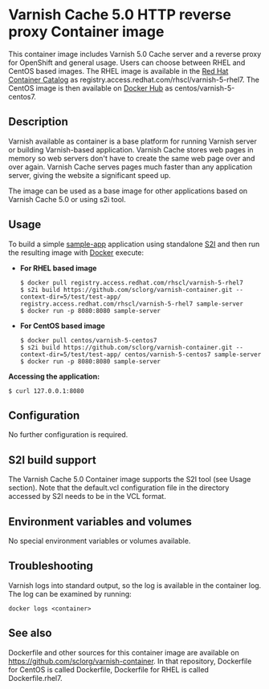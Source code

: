 Varnish Cache 5.0 HTTP reverse proxy Container image
=====================================================

This container image includes Varnish 5.0 Cache server and a reverse proxy for OpenShift and general usage.
Users can choose between RHEL and CentOS based images.
The RHEL image is available in the [Red Hat Container Catalog](https://access.redhat.com/containers/#/registry.access.redhat.com/rhscl/varnish-5-rhel7)
as registry.access.redhat.com/rhscl/varnish-5-rhel7.
The CentOS image is then available on [Docker Hub](https://hub.docker.com/r/centos/varnish-5-centos7/)
as centos/varnish-5-centos7.


Description
-----------

Varnish available as container is a base platform for
running Varnish server or building Varnish-based application. 
Varnish Cache stores web pages in memory so web servers don't have to create 
the same web page over and over again. Varnish Cache serves pages much faster 
than any application server, giving the website a significant speed up.

The image can be used as a base image for other applications based on Varnish Cache 5.0 or using s2i tool.


Usage
-----

To build a simple [sample-app](https://github.com/sclorg/varnish-container/tree/master/5/test/test-app) application
using standalone [S2I](https://github.com/openshift/source-to-image) and then run the
resulting image with [Docker](http://docker.io) execute:

*  **For RHEL based image**
    ```
    $ docker pull registry.access.redhat.com/rhscl/varnish-5-rhel7
    $ s2i build https://github.com/sclorg/varnish-container.git --context-dir=5/test/test-app/ registry.access.redhat.com/rhscl/varnish-5-rhel7 sample-server
    $ docker run -p 8080:8080 sample-server
    ```

*  **For CentOS based image**
    ```
    $ docker pull centos/varnish-5-centos7
    $ s2i build https://github.com/sclorg/varnish-container.git --context-dir=5/test/test-app/ centos/varnish-5-centos7 sample-server
    $ docker run -p 8080:8080 sample-server
    ```

**Accessing the application:**
```
$ curl 127.0.0.1:8080
```


Configuration
-------------
No further configuration is required.


S2I build support
-------------
The Varnish Cache 5.0 Container image supports the S2I tool (see Usage section).
Note that the default.vcl configuration file in the directory accessed by S2I needs 
to be in the VCL format.

Environment variables and volumes
-------------
No special environment variables or volumes available.

Troubleshooting
---------------
Varnish logs into standard output, so the log is available in the container log. The log can be examined by running:

    docker logs <container>


See also
--------
Dockerfile and other sources for this container image are available on
https://github.com/sclorg/varnish-container.
In that repository, Dockerfile for CentOS is called Dockerfile, Dockerfile
for RHEL is called Dockerfile.rhel7.
